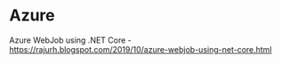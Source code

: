 # Azure
Azure WebJob using .NET Core - https://rajurh.blogspot.com/2019/10/azure-webjob-using-net-core.html

